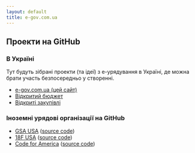 ```yaml
---
layout: default
title: e-gov.com.ua
---
```


## Проекти на GitHub

### В Україні

Тут будуть зібрані проекти (та ідеї) з е-урядування в Україні,
де можна брати участь безпосередньо у створенні.

* [e-gov.com.ua (цей сайт)](https://github.com/Maidan-hackaton/maidan-hackaton.github.io)
* [Відкритий бюджет](https://github.com/open-budget)
* [Відкриті закупівлі](https://github.com/openprocurement)

### Іноземні урядові організації на GitHub

 * [GSA USA](http://gsa.github.io/) ([source code](https://github.com/gsa/gsa.github.io))
 * [18F USA](https://18f.gsa.gov/) ([source code](https://github.com/18F/18f.gsa.gov))
 * [Code for America](http://www.codeforamerica.org/) ([source code](https://github.com/codeforamerica/codeforamerica.org))
